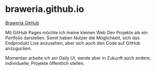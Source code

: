 # braweria.github.io
<a href="braweria.github.io">Braweria GitHub</a>
<p>
  Mit GitHub Pages möchte ich meine kleinen Web Dev Projekte als ein Portfolio darstellen. Somit haben Nutzer die Möglichkeit, sich das Endprodukt Live anzusehen, aber sich auch den Code auf GitHub anzugucken.
 </p>
 <p>Momentan arbeite ich am Daily UI, werde aber in Zukunft auch andere, individuelle, Projekte öffentlich stellen.</p>
